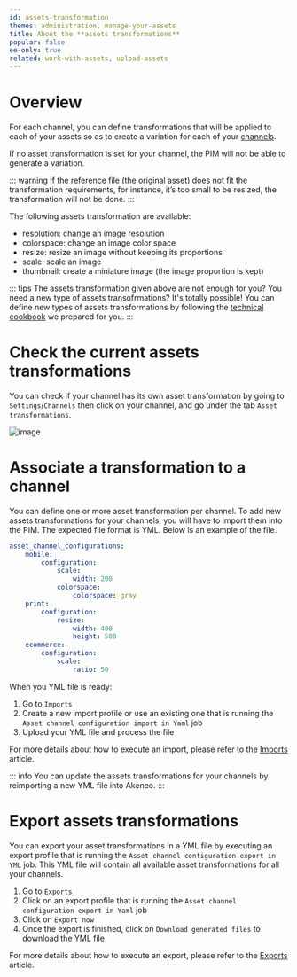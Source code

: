 ```yaml
---
id: assets-transformation
themes: administration, manage-your-assets
title: About the **assets transformations**
popular: false
ee-only: true
related: work-with-assets, upload-assets
---
```


# Overview
For each channel, you can define transformations that will be applied to each of your assets so as to create a variation for each of your [channels](/articles/what-is-a-channel.html).

If no asset transformation is set for your channel, the PIM will not be able to generate a variation.

::: warning
If the reference file (the original asset) does not fit the transformation requirements, for instance, it’s too small to be resized, the transformation will not be done.
:::

The following assets transformation are available:
- resolution: change an image resolution
- colorspace: change an image color space
- resize: resize an image without keeping its proportions
- scale: scale an image
- thumbnail: create a miniature image (the image proportion is kept)

::: tips
The assets transformation given above are not enough for you? You need a new type of assets transofrmations? It's totally possible! You can define new types of assets transformations by following the [technical cookbook](https://docs.akeneo.com/2.0/manipulate_pim_data/product_asset/add_new_transformation.html) we prepared for you.
:::

# Check the current assets transformations

You can check if your channel has its own asset transformation by going to `Settings`/`Channels` then click on your channel, and go under the tab `Asset transformations`.

![image](../img/dummy.png)

# Associate a transformation to a channel

You can define one or more asset transformation per channel.
To add new assets transformations for your channels, you will have to import them into the PIM. The expected file format is YML. Below is an example of the file.

```yml
asset_channel_configurations:
    mobile:
        configuration:
            scale:
                width: 200
            colorspace:
                colorspace: gray
    print:
        configuration:
            resize:
                width: 400
                height: 500
    ecommerce:
        configuration:
            scale:
                ratio: 50
```

When you YML file is ready:
1.  Go to `Imports`
1.  Create a new import profile or use an existing one that is running the `Asset channel configuration import in Yaml` job
1.  Upload your YML file and process the file

For more details about how to execute an import, please refer to the [Imports](/articles/imports.html) article.

::: info
You can update the assets transformations for your channels by reimporting a new YML file into Akeneo.
:::

# Export assets transformations

You can export your asset transformations in a YML file by executing an export profile that is running the `Asset channel configuration export in YML` job. This YML file will contain all available asset transformations for all your channels.  

1.  Go to `Exports`
1.  Click on an export profile that is running the `Asset channel configuration export in Yaml` job
1.  Click on `Export now`
1.  Once the export is finished, click on `Download generated files` to download the YML file

For more details about how to execute an export, please refer to the [Exports](/articles/exports.html) article.
